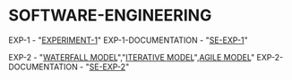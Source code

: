 # SOFTWARE-ENGINEERING
EXP-1 - "[EXPERIMENT-1](https://github.com/SujanVulasala/SOFTWARE-ENGINEERING/tree/main/SE-EXP-1)"
EXP-1-DOCUMENTATION - "[SE-EXP-1](https://github.com/SujanVulasala/SOFTWARE-ENGINEERING/blob/main/EXPERIMENTS-DOCUMENTATION/SE_EXP_1%5B1%5D.docx)"

EXP-2 - "[WATERFALL MODEL](https://github.com/SujanVulasala/SOFTWARE-ENGINEERING/tree/main/SE%20EXP-2/Waterfall)","[ITERATIVE MODEL](https://github.com/SujanVulasala/SOFTWARE-ENGINEERING/tree/main/SE%20EXP-2/Iterative)",[AGILE MODEL](https://github.com/SujanVulasala/SOFTWARE-ENGINEERING/tree/main/SE%20EXP-2/Agile)"
EXP-2-DOCUMENTATION - "[SE-EXP-2](https://github.com/SujanVulasala/SOFTWARE-ENGINEERING/blob/main/EXPERIMENTS-DOCUMENTATION/SE%20EXP%202.docx)"
